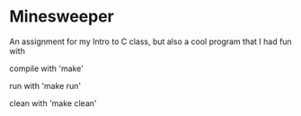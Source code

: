# Minesweeper
An assignment for my Intro to C class, but also a cool program that I had fun with


compile with 'make'

run with 'make run'

clean with 'make clean'
